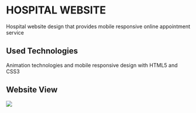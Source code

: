 <h1>HOSPITAL WEBSITE</h1>

Hospital website design that provides mobile responsive online appointment service

<h2>Used Technologies</h2>

Animation technologies and mobile responsive design with HTML5 and CSS3

<h2>Website View</h2>

<img src="image/website-screen.gif">